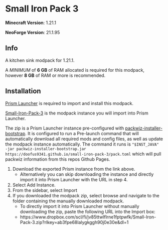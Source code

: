 # Small Iron Pack 3
**Minecraft Version**: 1.21.1

**NeoForge Version**: 21.1.95

## Info
A kitchen sink modpack for 1.21.1.

A *MINIMUM* of **6 GB** of RAM allocated is required for this modpack, however **8 GB** of RAM or more is recommended.

## Installation
[Prism Launcher](https://prismlauncher.org/) is required to import and install this modpack.

[Small-Iron-Pack-3](https://www.dropbox.com/scl/fi/jv85ttwlflrne1fptpwfk/Small-Iron-Pack-3.zip?rlkey=ab3fpe68lalygkggh90j0e30e&dl=1) is the modpack instance you will import into Prism Launcher.

The zip is a Prism Launcher instance pre-configured with [packwiz-installer-bootstrap](https://github.com/packwiz/packwiz-installer-bootstrap).
It is configured to run a Pre-launch command that will automatically download all required mods and config files, as well as update the modpack instance automatically.
The command it runs is `"$INST_JAVA" -jar packwiz-installer-bootstrap.jar https://doofus9341.github.io/small-iron-pack-3/pack.toml` which will pull packwiz information from this repos Github Pages.

<ol>
  <li>Download the exported Prism instance from the link above.
    <ul>
      <li>Alternatively you can skip downloading the instance and directly import it into Prism Launcher with the URL in step 4.</li>
    </ul>
  </li>
  <li>Select Add Instance.</li>
  <li>From the sidebar, select Import</li>
  <li>If you downloaded the modpack zip, select browse and navigate to the folder containing the manually downloaded modpack.
    <ul>
      <li>To directly import it into Prism Launcher without manually downloading the zip, paste the following URL into the Import box:</li>
      <li>https://www.dropbox.com/scl/fi/jv85ttwlflrne1fptpwfk/Small-Iron-Pack-3.zip?rlkey=ab3fpe68lalygkggh90j0e30e&dl=1</li>
    </ul>
  </li>
</ol>